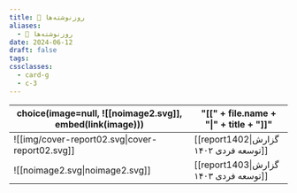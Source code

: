 ```yaml
---
title: 📅 روزنوشته‌ها
aliases:
  - 📅 روزنوشته‌ها
date: 2024-06-12
draft: false
tags: 
cssclasses:
  - card-g
  - c-3
---
```

<style>
	.giscus {
		display: none;
		}
</style>

<!-- QueryToSerialize: table without id choice(image=null, ![[noimage2.svg]], embed(link(image))), "[[" + file.name + "|" + title + "]]" WHERE draft = false AND parent = [[diary|📅 روزنوشته‌ها]] -->
<!-- SerializedQuery: table without id choice(image=null, ![[noimage2.svg]], embed(link(image))), "[[" + file.name + "|" + title + "]]" WHERE draft = false AND parent = [[diary|📅 روزنوشته‌ها]] -->

| choice(image=null, ![[noimage2.svg]], embed(link(image))) | "[[" + file.name + "\|" + title + "]]" |
| --------------------------------------------------------- | -------------------------------------- |
| ![[img/cover-report02.svg\|cover-report02.svg]]           | [[report1402\|گزارش توسعه فردی ۱۴۰۲]]  |
| ![[noimage2.svg\|noimage2.svg]]                           | [[report1403\|گزارش توسعه فردی ۱۴۰۳]]  |
<!-- SerializedQuery END -->

